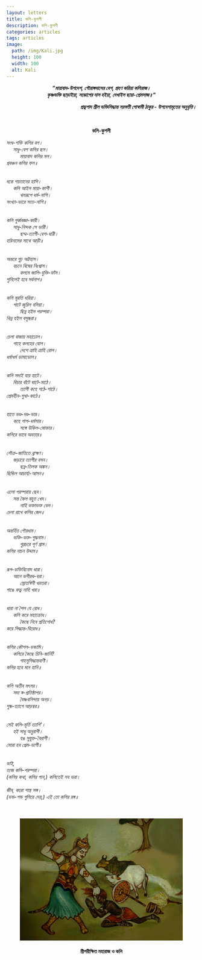 ```yaml
---
layout: letters
title: কলি-কুশলী
description: কলি-কুশলী
categories: articles
tags: articles
image:
  path: /img/Kali.jpg
  height: 100
  width: 100
  alt: Kali
---
```


<!-- <p style="text-align:center"> শ্রীশ্রীগুরু-গৌরাঙ্গৌ জয়তঃ </p>  -->

<p style="text-align:center"> <i>  <b>  
"মায়াবাদ-উপদেশ​, গৌরাঙ্গদাসের বেশ​, গ্রহণ করিয়া কলিরাজ।  <br>
কৃষ্ণভক্তি ছাড়াইয়া, সম্ভোগের দাস হইয়া, দেখাইল ছায়া-প্রেমসাজ​॥" </b> <br>
</i> </p>  

  <p style="text-align:right"> <i> <b> 
প্রভুপাদ শ্রীল ভক্তিসিদ্ধান্ত সরস্বতী গোস্বামী ঠাকুর - উপদেশামৃতের অনুবৃত্তি।
 </b>  </i> </p>  <br>

<p style="text-align:center"> <b> কলি-কুশলী </b> </p> 

<p style="text-align:center"> <i>  

সংঘ-শক্তি কলির বল।   <br> 
&emsp;   সাধু-বেশ কলির ছল।    <br> 
&emsp; &emsp;     মায়াবাদ কলির মল।    <br> 
প্রবঞ্চন​ কলির ফল॥   <br> 
   <br> 

দন্তে শ​য়তানের হাসি।   <br> 
&emsp;   কলি আইল​ মায়া-কাশী।   <br> 
&emsp; &emsp;     খলরূপে ধর্ম-নাশি।   <br> 
সংখ্যা-ভারে সত্য-নাশি॥   <br> 
   <br> 
   
কলি গুর্ব্ববজ্ঞা-কারী।    <br> 
&emsp;  সাধু-নিন্দক সে ভারী।    <br> 
&emsp; &emsp;     ছদ্ম-ত্যাগী-বেশ-ধারী।    <br> 
হরিনামের সাথে আড়ী॥   <br> 
   <br> 

অন্তরে গুঢ়​ অট্টহাস।      <br> 
&emsp;   বচনে বিষের নিঃশ্বাস।    <br> 
&emsp; &emsp;     কলমে জালি-যুক্তি-ফাঁস।     <br> 
শুনিলেই হবে সর্বনাশ॥   <br> 
   <br> 

কলি মূরতি ধরিয়া।    <br> 
&emsp;   পাটে জুরিল বসিয়া।    <br> 
&emsp; &emsp;     ছিন্ন হইল পরম্পরা।    <br> 
খিন্ন হইল বসুন্ধরা॥    <br> 
   <br> 
   
চেলা বাজায় মহাঢোল।    <br> 
&emsp;   গাহে কলহের বোল​।   <br> 
&emsp; &emsp;     দেশে ত্রাহি ত্রাহি রোল।   <br> 
ধর্মাধর্ম ডামাডোল॥   <br> 
   <br> 
   
কলি সদাই যায় হাটে।    <br> 
&emsp;   বিচার বাঁটে ঘাটে-মাঠে।   <br> 
&emsp; &emsp;     ত্যাগী কহে শঠে-শাঠে।   <br> 
প্রেমহীন-শুখা-কাঠে॥   <br> 
   <br> 
   
হাতে ভণ্ড​-দণ্ড​-ভার।   <br> 
&emsp;   কহে পাপ-ধর্ম​​সার।   <br> 
&emsp; &emsp;     সঙ্গে উকিল-মোক্তার।    <br> 
কলিরে ভাবে অবতার॥   <br> 
   <br> 
   
শৌক্র-জাতিতে ব্রাহ্মণ।    <br> 
&emsp;   জড়ায়ে ত্যাগীর বসন।    <br> 
&emsp; &emsp;     ছন্ন-তিলক অঙ্কন।    <br> 
ছিন্ডিল আচার্য্য​-আসন॥   <br> 
   <br> 
   
এলো পরম্পরায় ছেদ।    <br> 
&emsp;   সন্ত কৈল বহুত খেদ।    <br> 
&emsp; &emsp;     নাহি ভক্তাভক্ত ভেদ।     <br> 
চেলা রাখে কলির জেদ॥   <br> 
   <br> 
   
অন্তর্হিত গৌরধাম।    <br> 
&emsp;   ভক্তি-ভক্ত-শুদ্ধনাম।    <br> 
&emsp; &emsp;     গুপ্তচরে পূর্ণ​ গ্রাম।     <br> 
কলির নাচন উদ্দাম॥   <br> 
   <br> 
   
রূপ​-ভক্তিবিনোদ ধারা।   <br> 
&emsp;   আনে ভগীরথ-বরা।    <br> 
&emsp; &emsp;     স্রোতস্বিনী খরতরা।   <br> 
গাঙে কভু নাহি খরা॥   <br> 
   <br> 
   
ধারা না পৈল​ যে রোধ।    <br> 
&emsp;   কলি করে মহাক্রোধ।   <br> 
&emsp; &emsp;     কৈছে নিবে প্রতিশোধ?   <br> 
করে সিদ্ধান্ত-বিরোধ​॥   <br> 
   <br> 
   
কলির কৌশল-ভন্ডামি।    <br> 
&emsp;    কলিরে কৈছে চিনি-জানি? <br> 
&emsp; &emsp;     গাহ​ সুসিদ্ধান্তবাণী।   <br> 
কলির হবে মান হানি॥   <br> 
   <br> 
   
কলি অতীব ম​ৎসর।   <br> 
&emsp;   সদা স্ব-প্রতিষ্ঠাপর​।   <br> 
&emsp; &emsp;     বৈষ্ণবনিন্দায় অনড়।   <br> 
শুষ্ক-ত্যাগে আড়ম্বর​॥   <br> 
   <br> 
   
সেই কলি-মূর্তি ত্যাগি'।     <br> 
&emsp;   হই সাধু অনুরাগী।    <br> 
&emsp; &emsp;     হঙ সুযুক্ত-বৈরাগী।   <br> 
মোরা হব প্রেম​-ভাগী॥   <br> 
   <br> 
   
ভাই​,   <br> 
ত্যজ​ কলি-পরম্পরা।    <br> 
(কলির কথা, কলির গান,) কলিতেই সব ভরা।   <br>  
জীব, করো শাস্ত্র সঙ্গ।    <br> 
(ভন্ড-শ​​ন্ড গুলিয়ে দেয়,) এই তো কলির রঙ্গ॥   <br> 
   <br> 
<br> </i> </p>  

<p style="text-align:center">
<img src="/img/Kali.jpg" 
     width="432" 
     height="324"
     alt="পরীক্ষিত মহারাজ ও কলি " />
<br> <br>
<b> শ্রীপরীক্ষিত মহারাজ ও কলি </b>
</p>
<br> <br>


